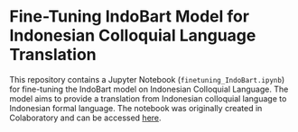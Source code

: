 # Fine-Tuning IndoBart Model for Indonesian Colloquial Language Translation

This repository contains a Jupyter Notebook (`finetuning_IndoBart.ipynb`) for fine-tuning the IndoBart model on Indonesian Colloquial Language. The model aims to provide a translation from Indonesian colloquial language to Indonesian formal language. The notebook was originally created in Colaboratory and can be accessed [here](https://colab.research.google.com/drive/10qQq6ERc666QubRSU1ijKlweDqHdm5o3).
